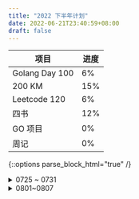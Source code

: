 ```yaml
---
title: "2022 下半年计划"
date: 2022-06-21T23:40:59+08:00
draft: false
---
```


| 项目           | 进度 |
| -------------- | ---- |
| Golang Day 100 | 6%   |
| 200 KM         | 15%  |
| Leetcode 120   | 6%   |
| 四书           | 12%  |
| GO 项目        | 0%   |
| 周记           | 0%   |



{::options parse_block_html="true" /}
<details markdown="span">
<summary>0725 ~ 0731</summary>

<pre>
未完成：
没有学习Go语言和项目、没有力扣刷题
也没有看书
想联系人没有联系
继续保持：
每天叠被子，周六练习羽毛球，每周一次五公里跑步
</pre>

</details>


<details>
<summary>0801~0807</summary>

计划整理房间、读一小段书

</details>
